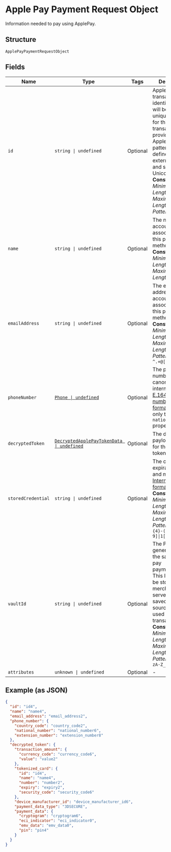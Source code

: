 
# Apple Pay Payment Request Object

Information needed to pay using ApplePay.

## Structure

`ApplePayPaymentRequestObject`

## Fields

| Name | Type | Tags | Description |
|  --- | --- | --- | --- |
| `id` | `string \| undefined` | Optional | ApplePay transaction identifier, this will be the unique identifier for this transaction provided by Apple. The pattern is defined by an external party and supports Unicode.<br>**Constraints**: *Minimum Length*: `1`, *Maximum Length*: `250`, *Pattern*: `^.*$` |
| `name` | `string \| undefined` | Optional | The name of the account holder associated with this payment method.<br>**Constraints**: *Minimum Length*: `3`, *Maximum Length*: `300` |
| `emailAddress` | `string \| undefined` | Optional | The email address of the account holder associated with this payment method.<br>**Constraints**: *Minimum Length*: `3`, *Maximum Length*: `254`, *Pattern*: `^.+@[^"\-].+$` |
| `phoneNumber` | [`Phone \| undefined`](../../doc/models/phone.md) | Optional | The phone number, in its canonical international [E.164 numbering plan format](https://www.itu.int/rec/T-REC-E.164/en). Supports only the `national_number` property. |
| `decryptedToken` | [`DecryptedApplePayTokenData \| undefined`](../../doc/models/decrypted-apple-pay-token-data.md) | Optional | The decrypted payload details for the apple pay token. |
| `storedCredential` | `string \| undefined` | Optional | The card expiration year and month, in [Internet date format](https://tools.ietf.org/html/rfc3339#section-5.6).<br>**Constraints**: *Minimum Length*: `7`, *Maximum Length*: `7`, *Pattern*: `^[0-9]{4}-(0[1-9]\|1[0-2])$` |
| `vaultId` | `string \| undefined` | Optional | The PayPal-generated ID for the saved apple pay payment_source. This ID should be stored on the merchant's server so the saved payment source can be used for future transactions.<br>**Constraints**: *Minimum Length*: `1`, *Maximum Length*: `255`, *Pattern*: `^[0-9a-zA-Z_-]+$` |
| `attributes` | `unknown \| undefined` | Optional | - |

## Example (as JSON)

```json
{
  "id": "id4",
  "name": "name4",
  "email_address": "email_address2",
  "phone_number": {
    "country_code": "country_code2",
    "national_number": "national_number6",
    "extension_number": "extension_number8"
  },
  "decrypted_token": {
    "transaction_amount": {
      "currency_code": "currency_code6",
      "value": "value2"
    },
    "tokenized_card": {
      "id": "id4",
      "name": "name4",
      "number": "number2",
      "expiry": "expiry2",
      "security_code": "security_code6"
    },
    "device_manufacturer_id": "device_manufacturer_id6",
    "payment_data_type": "3DSECURE",
    "payment_data": {
      "cryptogram": "cryptogram6",
      "eci_indicator": "eci_indicator0",
      "emv_data": "emv_data0",
      "pin": "pin4"
    }
  }
}
```

